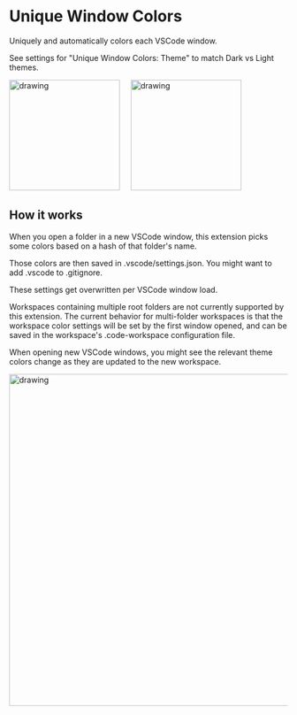 # Unique Window Colors

Uniquely and automatically colors each VSCode window.

See settings for "Unique Window Colors: Theme" to match Dark vs Light themes.

<img src="https://raw.githubusercontent.com/stuartcrobinson/unique-window-colors/master/darkExample.png" alt="drawing" width="200"/> &nbsp;&nbsp;&nbsp;
<img src="https://raw.githubusercontent.com/stuartcrobinson/unique-window-colors/master/lightExample.png" alt="drawing" width="200"/>


## How it works

When you open a folder in a new VSCode window, this extension picks some colors based on a hash of that folder's name.

Those colors are then saved in .vscode/settings.json.  You might want to add .vscode to .gitignore.

These settings get overwritten per VSCode window load. 

Workspaces containing multiple root folders are not currently supported by this extension.  The current behavior for multi-folder workspaces is that the workspace color settings will be set by the first window opened, and can be saved in the workspace's .code-workspace configuration file.

When opening new VSCode windows, you might see the relevant theme colors change as they are updated to the new workspace.

<!-- ![screenshot](https://raw.githubusercontent.com/stuartcrobinson/unique-window-colors/master/largeExample.jpg) -->


<img src="https://raw.githubusercontent.com/stuartcrobinson/unique-window-colors/master/largeExample.jpg" alt="drawing" width="600"/>